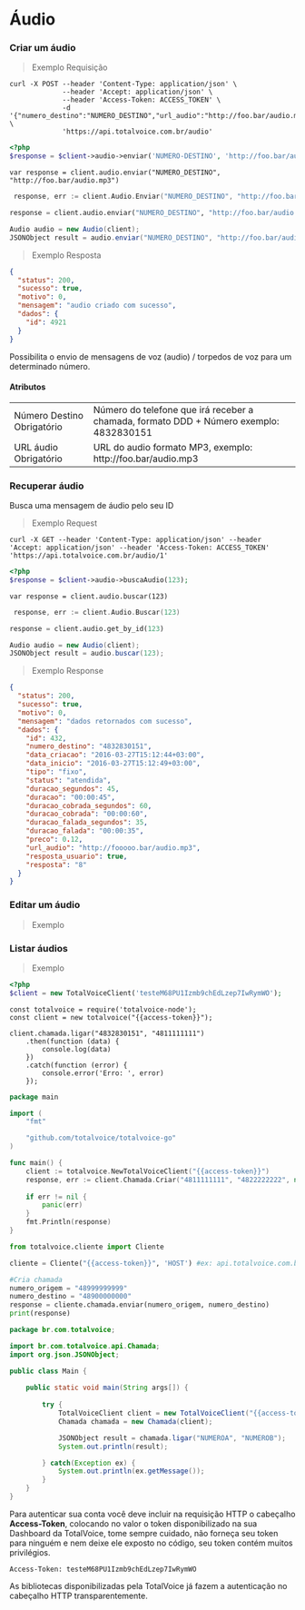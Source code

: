 # Áudio

### Criar um áudio

> Exemplo Requisição

```shell--curl
curl -X POST --header 'Content-Type: application/json' \
             --header 'Accept: application/json' \
             --header 'Access-Token: ACCESS_TOKEN' \
             -d '{"numero_destino":"NUMERO_DESTINO","url_audio":"http://foo.bar/audio.mp3"}' \
             'https://api.totalvoice.com.br/audio'
```
```php
<?php
$response = $client->audio->enviar('NUMERO-DESTINO', 'http://foo.bar/audio.mp3');
```
```javascript--node
var response = client.audio.enviar("NUMERO_DESTINO", "http://foo.bar/audio.mp3")
```
```go
 response, err := client.Audio.Enviar("NUMERO_DESTINO", "http://foo.bar/audio.mp3", false, "")
```
```python
response = client.audio.enviar("NUMERO_DESTINO", "http://foo.bar/audio.mp3")
```
```java
Audio audio = new Audio(client);
JSONObject result = audio.enviar("NUMERO_DESTINO", "http://foo.bar/audio.mp3");
```
> Exemplo Resposta

```json
{
  "status": 200,
  "sucesso": true,
  "motivo": 0,
  "mensagem": "audio criado com sucesso",
  "dados": {
    "id": 4921
  }
}
```
Possibilita o envio de mensagens de voz (audio) / torpedos de voz para um determinado número.

#### Atributos

<table>
    <tbody>
        <tr>
            <td>
                Número Destino
                <span class="required">Obrigatório</span>
            </td>
            <td>
                Número do telefone que irá receber a chamada, formato DDD + Número exemplo: 4832830151
             </td>
        </tr>
        <tr>
            <td>
                URL áudio
                <span class="required">Obrigatório</span>
            </td>
            <td>
                URL do audio formato MP3, exemplo: http://foo.bar/audio.mp3
            </td>
        </tr>
    </tbody>
</table>

### Recuperar áudio

Busca uma mensagem de áudio pelo seu ID

> Exemplo Request

```shell--curl
curl -X GET --header 'Content-Type: application/json' --header 'Accept: application/json' --header 'Access-Token: ACCESS_TOKEN' 'https://api.totalvoice.com.br/audio/1'
```
```php
<?php
$response = $client->audio->buscaAudio(123);
```
```javascript--node
var response = client.audio.buscar(123)
```
```go
 response, err := client.Audio.Buscar(123)
```
```python
response = client.audio.get_by_id(123)
```
```java
Audio audio = new Audio(client);
JSONObject result = audio.buscar(123);
```
> Exemplo Response

```json
{
  "status": 200,
  "sucesso": true,
  "motivo": 0,
  "mensagem": "dados retornados com sucesso",
  "dados": {
    "id": 432,
    "numero_destino": "4832830151",
    "data_criacao": "2016-03-27T15:12:44+03:00",
    "data_inicio": "2016-03-27T15:12:49+03:00",
    "tipo": "fixo",
    "status": "atendida",
    "duracao_segundos": 45,
    "duracao": "00:00:45",
    "duracao_cobrada_segundos": 60,
    "duracao_cobrada": "00:00:60",
    "duracao_falada_segundos": 35,
    "duracao_falada": "00:00:35",
    "preco": 0.12,
    "url_audio": "http://fooooo.bar/audio.mp3",
    "resposta_usuario": true,
    "resposta": "8"
  }
}
```

### Editar um áudio

> Exemplo

### Listar áudios 

> Exemplo

```php
<?php
$client = new TotalVoiceClient('testeM68PU1Izmb9chEdLzep7IwRymWO');
```

```javascript--node
const totalvoice = require('totalvoice-node');
const client = new totalvoice("{{access-token}}");

client.chamada.ligar("4832830151", "4811111111")
    .then(function (data) {
        console.log(data)
    })
    .catch(function (error) {
        console.error('Erro: ', error)
    });
```

```go
package main

import (
	"fmt"

	"github.com/totalvoice/totalvoice-go"
)

func main() {
    client := totalvoice.NewTotalVoiceClient("{{access-token}}")
    response, err := client.Chamada.Criar("4811111111", "4822222222", nil)
   
    if err != nil {
		panic(err)
	}
	fmt.Println(response)
}
```

```python
from totalvoice.cliente import Cliente

cliente = Cliente("{{access-token}}", 'HOST') #ex: api.totalvoice.com.br

#Cria chamada
numero_origem = "48999999999"
numero_destino = "48900000000"
response = cliente.chamada.enviar(numero_origem, numero_destino)
print(response)
```

```java
package br.com.totalvoice;

import br.com.totalvoice.api.Chamada;
import org.json.JSONObject;

public class Main {
    
    public static void main(String args[]) {
        
        try {
            TotalVoiceClient client = new TotalVoiceClient("{{access-token}}");
            Chamada chamada = new Chamada(client);

            JSONObject result = chamada.ligar("NUMEROA", "NUMEROB");
            System.out.println(result);

        } catch(Exception ex) {
            System.out.println(ex.getMessage());
        }
    }
}
```

Para autenticar sua conta você deve incluir na requisição HTTP o cabeçalho **Access-Token**, 
colocando no valor o token disponibilizado na sua Dashboard da TotalVoice, tome sempre cuidado, não forneça seu token
para ninguém e nem deixe ele exposto no código, seu token contém muitos privilégios. 

`Access-Token: testeM68PU1Izmb9chEdLzep7IwRymWO`

As bibliotecas disponibilizadas pela TotalVoice já fazem a autenticação no cabeçalho HTTP transparentemente. 
